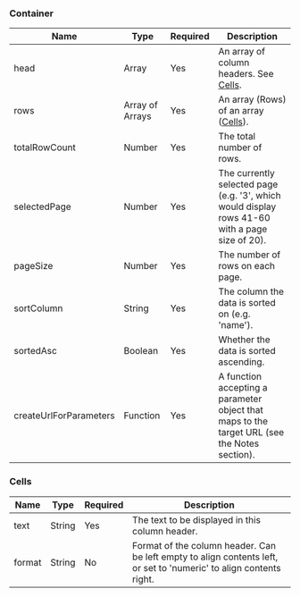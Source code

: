 ### Container

| Name                   | Type            | Required | Description                                                                                    |
|------------------------|-----------------|----------|------------------------------------------------------------------------------------------------|
| head                   | Array           | Yes      | An array of column headers. See [Cells](#cells).                                               |
| rows                   | Array of Arrays | Yes      | An array (Rows) of an array ([Cells](#cells)).                                                 |
| totalRowCount          | Number          | Yes      | The total number of rows.                                                                      |
| selectedPage           | Number          | Yes      | The currently selected page (e.g. '3', which would display rows 41-60 with a page size of 20). |
| pageSize               | Number          | Yes      | The number of rows on each page.                                                               |
| sortColumn             | String          | Yes      | The column the data is sorted on (e.g. 'name').                                                |
| sortedAsc              | Boolean         | Yes      | Whether the data is sorted ascending.                                                          |
| createUrlForParameters | Function        | Yes      | A function accepting a parameter object that maps to the target URL (see the Notes section).   |

### Cells

| Name        | Type    | Required | Description                                                                                                         |
|-------------|---------|----------|---------------------------------------------------------------------------------------------------------------------|
| text        | String  | Yes      | The text to be displayed in this column header.                                                                     |
| format      | String  | No       | Format of the column header. Can be left empty to align contents left, or set to 'numeric' to align contents right. |
